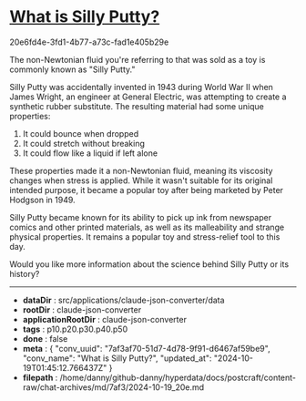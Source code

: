 # [What is Silly Putty?](https://claude.ai/chat/7af3af70-51d7-4d78-9f91-d6467af59be9)

20e6fd4e-3fd1-4b77-a73c-fad1e405b29e

 The non-Newtonian fluid you're referring to that was sold as a toy is commonly known as "Silly Putty."

Silly Putty was accidentally invented in 1943 during World War II when James Wright, an engineer at General Electric, was attempting to create a synthetic rubber substitute. The resulting material had some unique properties:

1. It could bounce when dropped
2. It could stretch without breaking
3. It could flow like a liquid if left alone

These properties made it a non-Newtonian fluid, meaning its viscosity changes when stress is applied. While it wasn't suitable for its original intended purpose, it became a popular toy after being marketed by Peter Hodgson in 1949.

Silly Putty became known for its ability to pick up ink from newspaper comics and other printed materials, as well as its malleability and strange physical properties. It remains a popular toy and stress-relief tool to this day.

Would you like more information about the science behind Silly Putty or its history?

---

* **dataDir** : src/applications/claude-json-converter/data
* **rootDir** : claude-json-converter
* **applicationRootDir** : claude-json-converter
* **tags** : p10.p20.p30.p40.p50
* **done** : false
* **meta** : {
  "conv_uuid": "7af3af70-51d7-4d78-9f91-d6467af59be9",
  "conv_name": "What is Silly Putty?",
  "updated_at": "2024-10-19T01:45:12.766437Z"
}
* **filepath** : /home/danny/github-danny/hyperdata/docs/postcraft/content-raw/chat-archives/md/7af3/2024-10-19_20e.md